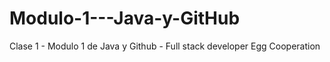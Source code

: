 # Modulo-1---Java-y-GitHub
Clase 1 - Modulo 1 de Java y Github - Full stack developer Egg Cooperation

